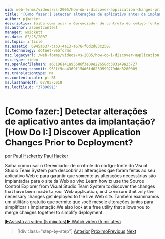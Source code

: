 ```yaml
---
uid: web-forms/videos/vs-2005/how-do-i-discover-application-changes-prior-to-deployment
title: '[Como fazer:] Detectar alterações de aplicativo antes da implantação? | Microsoft Docs'
author: pjhacker
description: Saiba como usar o Gerenciador de controle do código-fonte do Visual Studio Team System para descobrir as alterações que foram feitas para seu aplicativo Web e ensur...
ms.author: aspnetcontent
manager: wpickett
ms.date: 07/25/2007
ms.topic: article
ms.assetid: 6945a637-cab3-4a13-a678-f6d2d83c2587
ms.technology: dotnet-webforms
msc.legacyurl: /web-forms/videos/vs-2005/how-do-i-discover-application-changes-prior-to-deployment
msc.type: video
ms.openlocfilehash: a61186141a95688f3e09e22658dd383149a23727
ms.sourcegitcommit: 953ff9ea4369f154d6fd0239599279ddd3280009
ms.translationtype: MT
ms.contentlocale: pt-BR
ms.lasthandoff: 07/03/2018
ms.locfileid: "37396913"
---
```

<a name="how-do-i-discover-application-changes-prior-to-deployment"></a><span data-ttu-id="98d3a-104">[Como fazer:] Detectar alterações de aplicativo antes da implantação?</span><span class="sxs-lookup"><span data-stu-id="98d3a-104">[How Do I:] Discover Application Changes Prior to Deployment?</span></span>
====================
<span data-ttu-id="98d3a-105">por [Paul Hacker](https://github.com/pjhacker)</span><span class="sxs-lookup"><span data-stu-id="98d3a-105">by [Paul Hacker](https://github.com/pjhacker)</span></span>

<span data-ttu-id="98d3a-106">Saiba como usar o Gerenciador de controle do código-fonte do Visual Studio Team System para descobrir as alterações que foram feitas ao seu aplicativo Web e para garantir que somente as alterações necessárias são implantadas para o site da Web ao vivo.</span><span class="sxs-lookup"><span data-stu-id="98d3a-106">Learn how to use the Source Control Explorer from Visual Studio Team System to discover the changes that have been made to your Web application, and to ensure that only the necessary changes get deployed to the live Web site.</span></span> <span data-ttu-id="98d3a-107">Também examinamos um utilitário gratuito que permite que você mescle alterações juntos para simplificar a implantação.</span><span class="sxs-lookup"><span data-stu-id="98d3a-107">We also look at a free utility that allows you to merge changes together to simplify deployment.</span></span>

[<span data-ttu-id="98d3a-108">&#9654;Assista ao vídeo (5 minutos)</span><span class="sxs-lookup"><span data-stu-id="98d3a-108">&#9654; Watch video (5 minutes)</span></span>](https://channel9.msdn.com/Blogs/ASP-NET-Site-Videos/how-do-i-discover-application-changes-prior-to-deployment)

> [!div class="step-by-step"]
> <span data-ttu-id="98d3a-109">[Anterior](how-do-i-publish-and-analyze-test-results.md)
> [Próximo](how-do-i-implement-continuous-integration-with-team-foundation.md)</span><span class="sxs-lookup"><span data-stu-id="98d3a-109">[Previous](how-do-i-publish-and-analyze-test-results.md)
[Next](how-do-i-implement-continuous-integration-with-team-foundation.md)</span></span>
